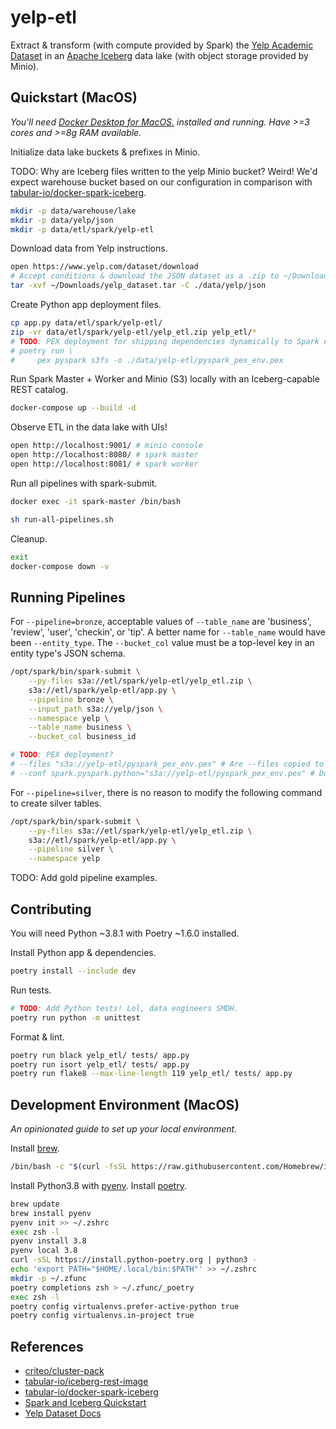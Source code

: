 # yelp-etl

Extract & transform (with compute provided by Spark) the [Yelp Academic Dataset](https://www.yelp.com/dataset/documentation/main) in an [Apache Iceberg](https://iceberg.apache.org/docs/latest/spark-writes/) data lake (with object storage provided by Minio).

## Quickstart (MacOS)

*You'll need [Docker Desktop for MacOS.](https://docs.docker.com/desktop/install/mac-install/) installed and running. Have >=3 cores and >=8g RAM available.*

Initialize data lake buckets & prefixes in Minio.

TODO: Why are Iceberg files written to the yelp Minio bucket? Weird! We'd expect warehouse bucket based on our configuration in comparison with [tabular-io/docker-spark-iceberg](https://github.com/tabular-io/docker-spark-iceberg/).

```zsh
mkdir -p data/warehouse/lake
mkdir -p data/yelp/json
mkdir -p data/etl/spark/yelp-etl
```

Download data from Yelp instructions.

```zsh
open https://www.yelp.com/dataset/download
# Accept conditions & download the JSON dataset as a .zip to ~/Downloads
tar -xvf ~/Downloads/yelp_dataset.tar -C ./data/yelp/json
```

Create Python app deployment files.

```zsh
cp app.py data/etl/spark/yelp-etl/
zip -vr data/etl/spark/yelp-etl/yelp_etl.zip yelp_etl/*
# TODO: PEX deployment for shipping dependencies dynamically to Spark nodes?
# poetry run \
#     pex pyspark s3fs -o ./data/yelp-etl/pyspark_pex_env.pex
```

Run Spark Master + Worker and Minio (S3) locally with an Iceberg-capable REST catalog.

```zsh
docker-compose up --build -d
```

Observe ETL in the data lake with UIs!

```zsh
open http://localhost:9001/ # minio console
open http://localhost:8080/ # spark master
open http://localhost:8081/ # spark worker
```

Run all pipelines with spark-submit.

```zsh
docker exec -it spark-master /bin/bash
```

```bash
sh run-all-pipelines.sh
```

Cleanup.

```bash
exit
docker-compose down -v
```

## Running Pipelines

For `--pipeline=bronze`, acceptable values of `--table_name` are 'business', 'review', 'user', 'checkin', or 'tip'. A better name for `--table_name` would have been `--entity_type`. The `--bucket_col` value must be a top-level key in an entity type's JSON schema.

```bash
/opt/spark/bin/spark-submit \
    --py-files s3a://etl/spark/yelp-etl/yelp_etl.zip \
    s3a://etl/spark/yelp-etl/app.py \
    --pipeline bronze \
    --input_path s3a://yelp/json \
    --namespace yelp \
    --table_name business \
    --bucket_col business_id

# TODO: PEX deployment?
# --files "s3a://yelp-etl/pyspark_pex_env.pex" # Are --files copied to the node OS somewhere?
# --conf spark.pyspark.python="s3a://yelp-etl/pyspark_pex_env.pex" # Doesn't work. It looks locally.
```

For `--pipeline=silver`, there is no reason to modify the following command to create silver tables.

```bash
/opt/spark/bin/spark-submit \
    --py-files s3a://etl/spark/yelp-etl/yelp_etl.zip \
    s3a://etl/spark/yelp-etl/app.py \
    --pipeline silver \
    --namespace yelp
```

TODO: Add gold pipeline examples.

## Contributing

You will need Python ~3.8.1 with Poetry ~1.6.0 installed.

Install Python app & dependencies.

```zsh
poetry install --include dev
```

Run tests.

```zsh
# TODO: Add Python tests! Lol, data engineers SMDH.
poetry run python -m unittest
```

Format & lint.

```zsh
poetry run black yelp_etl/ tests/ app.py
poetry run isort yelp_etl/ tests/ app.py
poetry run flake8 --max-line-length 119 yelp_etl/ tests/ app.py
```

## Development Environment (MacOS)

*An opinionated guide to set up your local environment.*

Install [brew](https://github.com/Homebrew/brew).

```zsh
/bin/bash -c "$(curl -fsSL https://raw.githubusercontent.com/Homebrew/install/HEAD/install.sh)"
```

Install Python3.8 with [pyenv](https://github.com/pyenv/pyenv). Install [poetry](https://github.com/python-poetry/poetry).

```zsh
brew update
brew install pyenv
pyenv init >> ~/.zshrc
exec zsh -l
pyenv install 3.8
pyenv local 3.8
curl -sSL https://install.python-poetry.org | python3 -
echo 'export PATH="$HOME/.local/bin:$PATH"' >> ~/.zshrc
mkdir -p ~/.zfunc
poetry completions zsh > ~/.zfunc/_poetry
exec zsh -l
poetry config virtualenvs.prefer-active-python true
poetry config virtualenvs.in-project true
```

## References

- [criteo/cluster-pack](https://github.com/criteo/cluster-pack/blob/master/examples/spark-with-S3/docker-compose.yml/)
- [tabular-io/iceberg-rest-image](https://github.com/tabular-io/iceberg-rest-image/)
- [tabular-io/docker-spark-iceberg](https://github.com/tabular-io/docker-spark-iceberg/)
- [Spark and Iceberg Quickstart](https://iceberg.apache.org/spark-quickstart/#spark-and-iceberg-quickstart)
- [Yelp Dataset Docs](https://www.yelp.com/dataset/documentation/main/)
